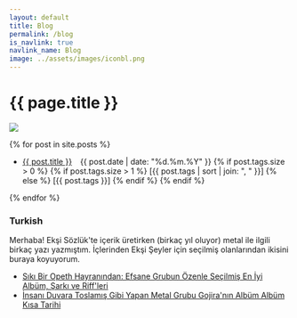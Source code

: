 ```yaml
---
layout: default
title: Blog
permalink: /blog
is_navlink: true
navlink_name: Blog
image: ../assets/images/iconbl.png
---
```


# {{ page.title }}

<img src="{{ page.image }}" class="title_image">

{% for post in site.posts %}
<ul>
<li> <a href="{{ post.url }}">{{ post.title }}</a> &ensp; {{ post.date | date: "%d.%m.%Y" }}
    {% if post.tags.size > 0 %}
        <span class="post_tags">
            {% if post.tags.size > 1 %}
                [{{ post.tags | sort | join: ", " }}]
            {% else %}
                [{{ post.tags }}]
            {% endif %}
        </span>
    {% endif %}
</li>
</ul>
{% endfor %}

### Turkish

Merhaba! Ekşi Sözlük'te içerik üretirken (birkaç yıl oluyor) metal ile ilgili birkaç yazı yazmıştım. İçlerinden Ekşi Şeyler için seçilmiş olanlarından ikisini buraya koyuyorum.

- [Sıkı Bir Opeth Hayranından: Efsane Grubun Özenle Seçilmiş En İyi Albüm, Şarkı ve Riff'leri](https://seyler.eksisozluk.com/siki-bir-opeth-hayranindan-efsane-grubun-ozenle-secilmis-en-iyi-album-sarki-ve-riffleri)
- [İnsanı Duvara Toslamış Gibi Yapan Metal Grubu Gojira'nın Albüm Albüm Kısa Tarihi ](https://seyler.eksisozluk.com/insani-duvara-toslamis-gibi-yapan-metal-grubu-gojiranin-album-album-kisa-tarihi)
